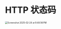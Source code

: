 # HTTP 状态码

<img src="/Users/lujiema/Documents/typora-user-images/Screenshot 2025-02-24 at 9.48.56 PM.png" alt="Screenshot 2025-02-24 at 9.48.56 PM" style="zoom: 50%;" />

